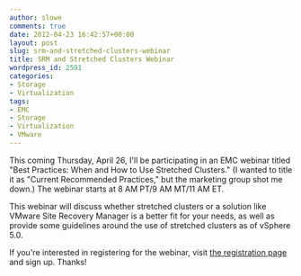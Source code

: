 ```yaml
---
author: slowe
comments: true
date: 2012-04-23 16:42:57+00:00
layout: post
slug: srm-and-stretched-clusters-webinar
title: SRM and Stretched Clusters Webinar
wordpress_id: 2591
categories:
- Storage
- Virtualization
tags:
- EMC
- Storage
- Virtualization
- VMware
---
```


This coming Thursday, April 26, I'll be participating in an EMC webinar titled "Best Practices: When and How to Use Stretched Clusters." (I wanted to title it as "Current Recommended Practices," but the marketing group shot me down.) The webinar starts at 8 AM PT/9 AM MT/11 AM ET.

This webinar will discuss whether stretched clusters or a solution like VMware Site Recovery Manager is a better fit for your needs, as well as provide some guidelines around the use of stretched clusters as of vSphere 5.0.

If you're interested in registering for the webinar, visit [the registration page](http://ow.ly/as4Q4) and sign up. Thanks!

